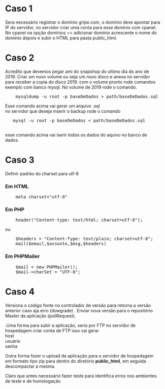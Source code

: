 <h1> Caso 1</h1>
Sera  necessário registrar o domínio gripe.com, o domínio deve apontar para IP do servidor, no servidor criar uma
 conta para esse domínio com cpanel. No cpanel na opção domínios >>  adicionar domínio acrescente o nome do domínio depois e subir o HTML para pasta public_html.
<h1> Caso 2</h1>
Acredito que devemos pegar ami do snapshop do ultimo dia do ano de 2019. Criar um novo volume ou seja um novo disco e anexa no servidor  para receber a copia do disco 2019.
com o volume pronto rode comandos exemplo com banco mysql.
No volume de 2019 rode o comando.  <br>
<pre>
    mysqldump -u root -p baseDeDados > path/baseDeDados.sql
</pre>
 Esse comando acima vai gerar um arquivo .sql<br>
 no servidor que deseja inserir o backup rode o comando
 <pre>
   mysql -u root -p baseDeDados < path/baseDeDados.sql
 </pre> 
 esse comando acima vai iserir todos os dados do aquivo no banco de dados.<br>
 
<h1> Caso 3</h1>
   Definir padrão do charset para utf-8
<h3>Em HTML</h3>
<pre>
    meta charset="utf-8"
</pre>
<h3>Em PHP</h3>
<pre>
    header("Content-type: text/html; charset=utf-8");
</pre>
ou 
<pre>
    $headers = "Content-Type: text/plain; charset=utf-8";
    mail($email,$assunto,$msg,$headers)
</pre>
<h3>Em PHPMailer</h3>

<pre>
    $mail = new PHPMailer(); 
    $mail->charSet = "UTF-8";
</pre>

<h1> Caso 4</h1>

Versiona o código fonte no controlador de versão para retorna a versão anterior caso aja erro (dowgrade) .
Enviar nova versão para o repositório Master da aplicação  (pullRequest).<br>

.Uma forma para subir a aplicação, seria por FTP no servidor de hospedagem criar conta de FTP isso vai gerar<br> 
host <br>
usuário<br>
senha <br>

Outra forma fazer o upload da aplicação para o servidor de hospedagem em formato tipo zip para dentro do diretório <b>public_html</b>, em seguida descompactar a mesma.

Claro que antes necessário fazer teste para identifica erros nos ambientes de teste e de homologação
